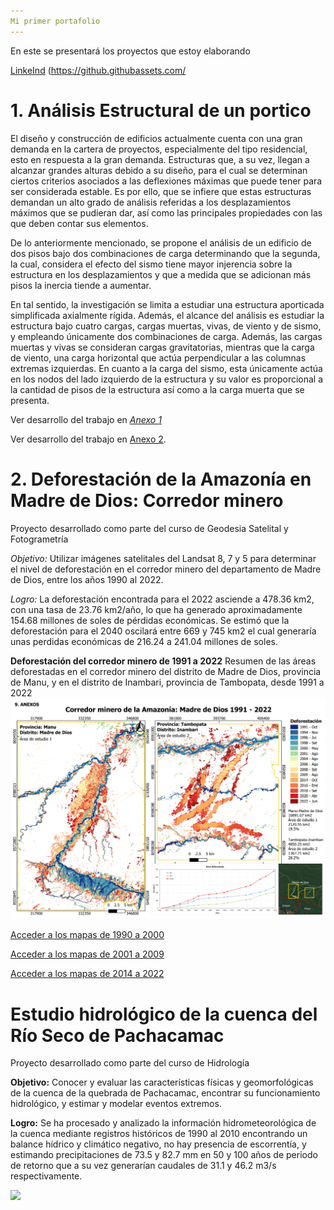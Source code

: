 ```yaml
---
Mi primer portafolio
---
```


En este se presentará los proyectos que estoy elaborando

[LinkeInd](https://www.linkedin.com/in/anshel-chuquiviguel-za%C3%B1a-7ab93827a/)
(https://github.githubassets.com/

# 1. Análisis Estructural de un portico

El diseño y construcción de edificios actualmente cuenta con una gran demanda en la cartera de proyectos, especialmente del tipo residencial, esto en respuesta a la gran demanda. Estructuras que, a su vez, llegan a alcanzar grandes alturas debido a su diseño, para el cual se determinan ciertos criterios asociados a las deflexiones máximas que puede tener para ser considerada estable. Es por ello, que se infiere que estas estructuras demandan un alto grado de análisis referidas a los desplazamientos máximos que se pudieran dar, así como las principales propiedades con las que deben contar sus elementos. 

De lo anteriormente mencionado, se propone el análisis de un edificio de dos pisos bajo dos combinaciones de carga determinando que la segunda, la cual, considera el efecto del sismo tiene mayor injerencia sobre la estructura en los desplazamientos y que a medida que se adicionan más pisos la inercia tiende a aumentar.

En tal sentido, la investigación se limita a estudiar una estructura aporticada simplificada axialmente rígida. Además, el alcance del análisis es estudiar la estructura bajo cuatro cargas, cargas muertas, vivas, de viento y de sismo, y empleando únicamente dos combinaciones de carga. Además, las cargas muertas y vivas se consideran cargas gravitatorias, mientras que la carga de viento, una carga horizontal que actúa perpendicular a las columnas extremas izquierdas. En cuanto a la carga del sismo, esta únicamente actúa en los nodos del lado izquierdo de la estructura y su valor es proporcional a la cantidad de pisos de la estructura así como a la carga muerta que se presenta.

Ver desarrollo del trabajo en [*Anexo 1*](./imagenes/ANEXO_1_Primera_combinación.pdf)

Ver desarrollo del trabajo en [Anexo 2](./imagenes/ANEXO_2_Segunda_combinación.pdf).


# 2. Deforestación de la Amazonía en Madre de Dios: Corredor minero

Proyecto desarrollado como parte del curso de Geodesia Satelital y Fotogrametría

*Objetivo:* Utilizar imágenes satelitales del Landsat 8, 7 y 5 para determinar el nivel de deforestación en el corredor minero del departamento de Madre de Dios, entre los años 1990 al 2022.

*Logro:* La deforestación encontrada para el 2022 asciende a 478.36 km2, con una tasa de 23.76 km2/año, lo que ha generado aproximadamente 154.68 millones de soles de pérdidas económicas. Se estimó que la deforestación para el 2040 oscilará entre 669 y 745 km2 el cual generaría unas perdidas económicas de 216.24 a 241.04 millones de soles.

**Deforestación del corredor minero de 1991 a 2022**
Resumen de las áreas deforestadas en el corredor minero del distrito de Madre de Dios, provincia de Manu, y en el distrito de Inambari, provincia de Tambopata, desde 1991 a 2022
![](./imagenes/mapa.png)

[Acceder a los mapas de 1990 a 2000](./imagenes/m1.pdf)

[Acceder a los mapas de 2001 a 2009](./imagenes/m2.pdf)

[Acceder a los mapas de 2014 a 2022](./imagenes/m3.pdf)



# Estudio hidrológico de la cuenca del Río Seco de Pachacamac

Proyecto desarrollado como parte del curso de Hidrología 

**Objetivo:** Conocer y evaluar las características físicas y geomorfológicas de la cuenca de la quebrada de Pachacamac, encontrar su funcionamiento hidrológico, y estimar y modelar eventos extremos.

**Logro:** Se ha procesado y analizado la información hidrometeorológica de la cuenca mediante registros históricos de 1990 al 2010 encontrando un balance hídrico y climático negativo, no hay presencia de escorrentía, y estimando precipitaciones de 73.5 y 82.7 mm en 50 y 100 años de periodo de retorno que a su vez generarían caudales de 31.1 y 46.2 m3/s respectivamente.

![](./imagenes/INFO.png)


